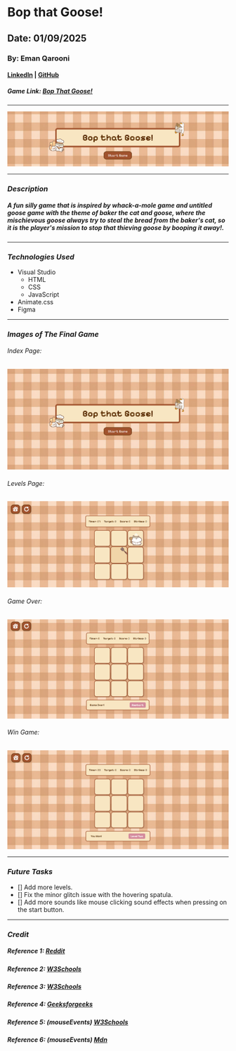 # Bop that Goose!
## Date: 01/09/2025
### By: Eman Qarooni
#### [LinkedIn](www.linkedin.com/in/eman-qarooni) | [GitHub](https://github.com/emanqarooni)
##### Game Link: [Bop That Goose!](https://bop-that-goose.surge.sh/)
***
![Image](images/screenshot3.png)
***
### ***Description***
##### A fun silly game that is inspired by whack-a-mole game and untitled goose game with the theme of baker the cat and goose, where the mischievous goose always try to steal the bread from the baker's cat, so it is the player's mission to stop that thieving goose by booping it away!.
***
### ***Technologies Used***
* Visual Studio
  * HTML
  * CSS
  * JavaScript
* Animate.css
* Figma

***
### ***Images of The Final Game***
###### Index Page:
![Image](images/screenshot4.png)
###### Levels Page:
![Image](images/screenshot5.png)
###### Game Over:
![Image](images/screenshot6.png)
###### Win Game:
![Image](images/screenshot7.png)

***
### ***Future Tasks***
- [] Add more levels.
- [] Fix the minor glitch issue with the hovering spatula.
- [] Add more sounds like mouse clicking sound effects when pressing on the start button.
***
### ***Credit***
##### Reference 1: [Reddit](https://www.reddit.com/r/learnjavascript/comments/ql9yes/how_to_set_up_a_timer_in_javascript/)
##### Reference 2: [W3Schools](https://www.w3schools.com/jsref/met_win_setinterval.asp)
##### Reference 3: [W3Schools](https://www.w3schools.com/js/js_timing.asp)
##### Reference 4: [Geeksforgeeks](https://www.geeksforgeeks.org/javascript/difference-between-addeventlistener-and-onclick-in-javascript/)
##### Reference 5: (mouseEvents) [W3Schools](https://www.w3schools.com/jsref/event_onmouseup.asp)
##### Reference 6: (mouseEvents) [Mdn](https://developer.mozilla.org/en-US/docs/Web/API/Element/mouseenter_event)
